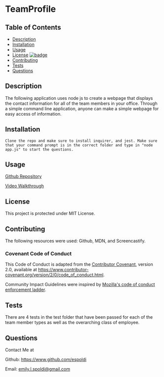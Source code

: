 # TeamProfile

## Table of Contents

* [Description](#Description)
* [Installation](#Installation)
* [Usage](#Usage)
* [License](#License) [![badge](https://img.shields.io/badge/License-MIT-yellow.svg)](https://opensource.org/licenses/MIT)
* [Contributing](#Contributing)
* [Tests](#Tests)
* [Questions](#Questions)

## Description

The following application uses node js to create a webpage that displays the contact information for all of the team members in your office. Through a simple command line application, anyone can make a simple webpage for easy access of information.

## Installation

    Clone the repo and make sure to install inquirer, and jest. Make sure that your command prompt is in the correct folder and type in "node app.js" to start the questions.

## Usage

[Github Repository](https://github.com/espoldi/TeamProfile)

[Video Walkthrough](https://drive.google.com/file/d/17zjBjjuykD4qCKBp20imkt37R7c3ivFy/view?usp=sharing)

## License

This project is protected under MIT License.

## Contributing

The following resources were used: Github, MDN, and Screencastify.

### Covenant Code of Conduct

This Code of Conduct is adapted from the [Contributor Covenant][homepage],
version 2.0, available at
https://www.contributor-covenant.org/version/2/0/code_of_conduct.html.

Community Impact Guidelines were inspired by [Mozilla's code of conduct
enforcement ladder](https://github.com/mozilla/diversity).

[homepage]: https://www.contributor-covenant.org

## Tests

There are 4 tests in the test folder that have been passed for each of the team member types as well as the overarching class of employee.

## Questions

Contact Me at

Github: https://www.github.com/espoldi

Email: emily.l.spoldi@gmail.com
